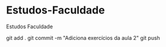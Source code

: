 # Estudos-Faculdade
Estudos Faculdade 



git add .
git commit -m "Adiciona exercícios da aula 2"
git push
